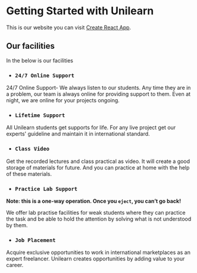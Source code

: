 # Getting Started with Unilearn

This is our website you can visit [Create React App](https://hopeful-williams-905a9b.netlify.app/).

## Our facilities

In the below is our facilities

* ### `24/7 Online Support`

24/7 Online Support- We always listen to our students. Any time they are in a problem, our team is always online for providing support to them. Even at night, we are online for your projects ongoing.

* ### `Lifetime Support`

All Unilearn students get supports for life. For any live project get our experts' guideline and maintain it in international standard.

* ### `Class Video`

Get the recorded lectures and class practical as video. It will create a good storage of materials for future. And you can practice at home with the help of these materials.

* ### `Practice Lab Support`

**Note: this is a one-way operation. Once you `eject`, you can’t go back!**

We offer lab practise facilities for weak students where they can practice the task and be able to hold the attention by solving what is not understood by them.


* ### `Job Placement`

Acquire exclusive opportunities to work in international marketplaces as an expert freelancer. Unilearn creates opportunities by adding value to your career.
